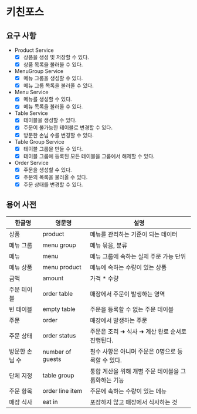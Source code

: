 # 키친포스

## 요구 사항

- Product Service
  - [x] 상품을 생성 및 저장할 수 있다.
  - [x] 상품 목록을 불러올 수 있다.
- MenuGroup Service
  - [x] 메뉴 그룹을 생성할 수 있다.
  - [x] 메뉴 그룹 목록을 불러올 수 있다.
- Menu Service
  - [x] 메뉴를 생성할 수 있다.
  - [x] 메뉴 목록을 불러올 수 있다.
- Table Service
  - [x] 테이블을 생성할 수 있다. 
  - [x] 주문이 불가능한 테이블로 변경할 수 있다.
  - [x] 방문한 손님 수를 변경할 수 있다.
- Table Group Service
  - [x] 테이블 그룹을 만들 수 있다.
  - [x] 테이블 그룹에 등록된 모든 테이블을 그룹에서 해제할 수 있다.
- Order Service
  - [x] 주문을 생성할 수 있다.
  - [x] 주문의 목록을 불러올 수 있다.
  - [x] 주문 상태를 변경할 수 있다.
## 용어 사전

| 한글명 | 영문명 | 설명 |
| --- | --- | --- |
| 상품 | product | 메뉴를 관리하는 기준이 되는 데이터 |
| 메뉴 그룹 | menu group | 메뉴 묶음, 분류 |
| 메뉴 | menu | 메뉴 그룹에 속하는 실제 주문 가능 단위 |
| 메뉴 상품 | menu product | 메뉴에 속하는 수량이 있는 상품 |
| 금액 | amount | 가격 * 수량 |
| 주문 테이블 | order table | 매장에서 주문이 발생하는 영역 |
| 빈 테이블 | empty table | 주문을 등록할 수 없는 주문 테이블 |
| 주문 | order | 매장에서 발생하는 주문 |
| 주문 상태 | order status | 주문은 조리 ➜ 식사 ➜ 계산 완료 순서로 진행된다. |
| 방문한 손님 수 | number of guests | 필수 사항은 아니며 주문은 0명으로 등록할 수 있다. |
| 단체 지정 | table group | 통합 계산을 위해 개별 주문 테이블을 그룹화하는 기능 |
| 주문 항목 | order line item | 주문에 속하는 수량이 있는 메뉴 |
| 매장 식사 | eat in | 포장하지 않고 매장에서 식사하는 것 |

